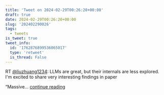 ```yaml
---
title: 'Tweet on 2024-02-29T00:26:20+00:00'
draft: true
date: 2024-02-29T00:26:20+00:00
slug: '202402290026'
tags:
  - tweets
is_tweet: true
tweet_info:
  id: '1762876899536065017'
  type: 'retweet'
  is_thread: False
---
```




RT [@liuzhuang1234](https://x.com/liuzhuang1234): LLMs are great, but their internals are less explored. I'm excited to share very interesting findings in paper

“Massive… [continue reading](https://x.com/sytelus/status/1762876899536065017)
